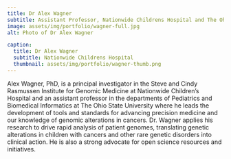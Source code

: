 ```yaml
---
title: Dr Alex Wagner
subtitle: Assistant Professor, Nationwide Childrens Hospital and The Ohio State University
image: assets/img/portfolio/wagner-full.jpg
alt: Photo of Dr Alex Wagner

caption:
  title: Dr Alex Wagner
  subtitle: Nationwide Childrens Hospital
  thumbnail: assets/img/portfolio/wagner-thumb.png
---
```

<p class="item-body">Alex Wagner, PhD, is a principal investigator in the Steve and Cindy Rasmussen Institute for Genomic Medicine at Nationwide Children’s Hospital and an assistant professor in the departments of Pediatrics and Biomedical Informatics at The Ohio State University where he leads the development of tools and standards for advancing precision medicine and our knowledge of genomic alterations in cancers. Dr. Wagner applies his research to drive rapid analysis of patient genomes, translating genetic alterations in children with cancers and other rare genetic disorders into clinical action. He is also a strong advocate for open science resources and initiatives.</p>
